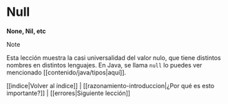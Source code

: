 # Null
**None, Nil, etc**
> [!NOTE]
> Esta lección muestra la casi universalidad del valor nulo, que tiene distintos nombres en distintos lenguajes. En Java, se llama `null` lo puedes ver mencionado [[contenido/java/tipos|aquí]].

[[indice|Volver al índice]] | [[razonamiento-introduccion|¿Por qué es esto importante?]] | [[errores|Siguiente lección]]
